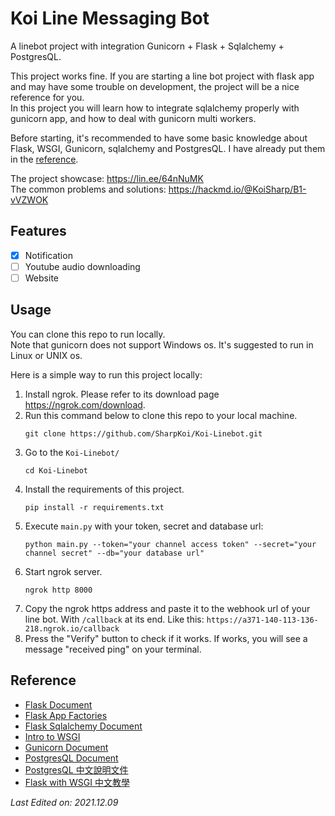 # Koi Line Messaging Bot
A linebot project with integration Gunicorn + Flask + Sqlalchemy + PostgresQL.  

This project works fine. If you are starting a line bot project with flask app
and may have some trouble on development, the project will be a nice reference for you.  
In this project you will learn how to integrate sqlalchemy properly with gunicorn app, 
and how to deal with gunicorn multi workers.

Before starting, it's recommended to have some basic knowledge about Flask, WSGI, Gunicorn,
sqlalchemy and PostgresQL. I have already put them in the [reference](#Reference).

The project showcase: https://lin.ee/64nNuMK  
The common problems and solutions: https://hackmd.io/@KoiSharp/B1-vVZWOK

## Features
- [x] Notification
- [ ] Youtube audio downloading
- [ ] Website

## Usage
You can clone this repo to run locally.  
Note that gunicorn does not support Windows os. It's suggested to run in Linux or UNIX os.  

Here is a simple way to run this project locally:
1. Install ngrok. Please refer to its download page https://ngrok.com/download.
2. Run this command below to clone this repo to your local machine.
   ```shell
   git clone https://github.com/SharpKoi/Koi-Linebot.git
   ```
3. Go to the `Koi-Linebot/`
   ```shell
   cd Koi-Linebot
   ```
4. Install the requirements of this project.
   ```shell
   pip install -r requirements.txt
   ```
5. Execute `main.py` with your token, secret and database url:
   ```shell
   python main.py --token="your channel access token" --secret="your channel secret" --db="your database url"
   ```
6. Start ngrok server.
   ```shell
   ngrok http 8000
   ```
7. Copy the ngrok https address and paste it to the webhook url of your line bot. With `/callback`
   at its end. Like this: `https://a371-140-113-136-218.ngrok.io/callback`
8. Press the "Verify" button to check if it works. If works, you will see a message "received ping"
   on your terminal.


## Reference
- [Flask Document](https://flask.palletsprojects.com/en/2.0.x/)
- [Flask App Factories](https://flask.palletsprojects.com/en/2.0.x/patterns/appfactories/)
- [Flask Sqlalchemy Document](https://flask-sqlalchemy.palletsprojects.com/en/2.x/)
- [Intro to WSGI](https://wsgi.tutorial.codepoint.net/)
- [Gunicorn Document](https://docs.gunicorn.org/en/latest/index.html)
- [PostgresQL Document](https://www.postgresql.org/docs/current/index.html)
- [PostgresQL 中文說明文件](https://docs.postgresql.tw/)
- [Flask with WSGI 中文教學](https://minglunwu.github.io/notes/2021/flask_plus_wsgi.html)


*Last Edited on: 2021.12.09*